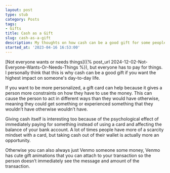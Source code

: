 ```yaml
---
layout: post
type: stub
category: Posts
tags:
- Gifts
title: Cash as a Gift
slug: cash-as-a-gift
description: My thoughts on how cash can be a good gift for some people.
started_at: '2023-04-16 16:53:00'
---
```


[Not everyone wants or needs things]({% post_url 2024-12-02-Not-Everyone-Wants-Or-Needs-Things %}), but everyone has to pay for things. I personally think that this is why cash can be a good gift if you want the highest impact on someone's day-to-day life.

If you want to be more personalized, a gift card can help because it gives a person more constraints on how they have to use the money. This can cause the person to act in different ways than they would have otherwise, meaning they could get something or experienced something that they wouldn’t have otherwise wouldn’t have.

Giving cash itself is interesting too because of the psychological effect of immediately paying for something instead of using a card and affecting the balance of your bank account. A lot of times people have more of a scarcity mindset with a card, but taking cash out of their wallet is actually more an opportunity.

Otherwise you can also always just Venmo someone some money, Venmo has cute gift animations that you can attach to your transaction so the person doesn’t immediately see the message and amount of the transaction.